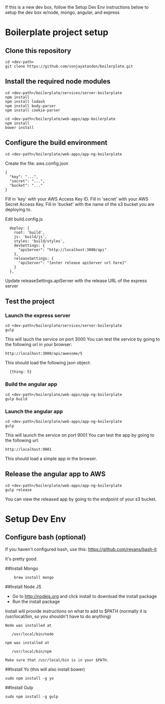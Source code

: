 If this is a new dev box, follow the Setup Dev Env instructions below to setup the dev box w/node, mongo, angular, and express

# Boilerplate project setup

## Clone this repository

```
cd <dev-path>
git clone https://github.com/sonjayatandon/boilerplate.git
```

## Install the required node modules

```
cd <dev-path>/boilerplate/services/server-boilerplate
npm install
npm install lodash
npm install body-parser
npm install cookie-parser

cd <dev-path>/boilerplate/web-apps/app-boilerplate
npm install
bower install
```
## Configure the build environment

```
cd <dev-path>/boilerplate/web-apps/app-ng-boilerplate
```

Create the file:  aws.config.json
```
{
  "key": "...",
  "secret": "...",
  "bucket": "..."
}

```
Fill in 'key' with your AWS Access Key ID.
Fill in 'secret' with your AWS Secret Access Key.
Fill in 'bucket' with the name of the s3 bucket you are deploying to.

Edit build.config.js
```
  deploy: {
  	root: 'build',
  	js: 'build/js',
  	styles: 'build/styles',
    devSettings: {
      "apiServer": "http://localhost:3000/api"
    },
    releaseSettings: {
      "apiServer": "[enter release apiServer url here]"
    }
  },

```
Update releaseSettings.apiServer with the release URL of the express server 

## Test the project

### Launch the express server
```
cd <dev-path>/boilerplate/services/server-boilerplate
gulp
```
This will lauch the service on port 3000
You can test the service by going to the following url in your browser:
```
http://localhost:3000/api/awesome/5
```
This should load the following json object:
```
  {thing: 5}
```

### Build the angular app
```
cd <dev-path>/boilerplate/web-apps/app-ng-boilerplate
gulp build
```

### Launch the angular app

```
cd <dev-path>/boilerplate/web-apps/app-ng-boilerplate
gulp
```

This will launch the service on port 9001
You can test the app by going to the following url:
```
http://localhost:9001
```
This should load a simple app in the browser.

## Release the angular app to AWS
```
cd <dev-path>/boilerplate/web-apps/app-ng-boilerplate
gulp release
```
You can view the released app by going to the endpoint of your s3 bucket.  


# Setup Dev Env

## Configure bash (optional)
If you haven't configured bash, use this:  https://github.com/revans/bash-it

It's pretty good.

##Install Mongo
```
    brew install mongo
```
##Install Node JS

* Go to http://nodejs.org and click install to download the install package
* Run the install package

Install will provide instructions on what to add to $PATH (normally it is /usr/local/bin, so you shouldn't have to do anything)

```
Node was installed at

   /usr/local/bin/node

npm was installed at

   /usr/local/bin/npm

Make sure that /usr/local/bin is in your $PATH.
```

##Install Yo (this will also install bower)
```
sudo npm install -g yo
```

##Install Gulp
```
sudo npm install -g gulp
```

